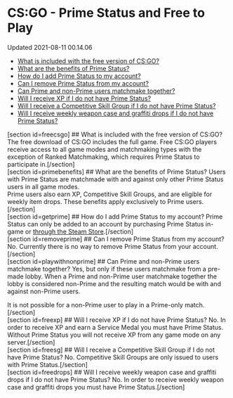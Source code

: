 # CS:GO - Prime Status and Free to Play
Updated 2021-08-11 00.14.06

* [What is included with the free version of CS:GO?](#freecsgo)
* [What are the benefits of Prime Status?](#primebenefits)
* [How do I add Prime Status to my account?](#getprime)
* [Can I remove Prime Status from my account?](#removeprime)
* [Can Prime and non-Prime users matchmake together?](#playwithnonprime)
* [Will I receive XP if I do not have Prime Status?](#freexp)
* [Will I receive a Competitive Skill Group if I do not have Prime Status?](#freesg)
* [Will I receive weekly weapon case and graffiti drops if I do not have Prime Status?](#freedrops)

  
[section id=freecsgo] ## What is included with the free version of CS:GO?
The free download of CS:GO includes the full game. Free CS:GO players receive access to all game modes and matchmaking types with the exception of Ranked Matchmaking, which requires Prime Status to participate in.[/section]   
[section id=primebenefits] ## What are the benefits of Prime Status?
Users with Prime Status are matchmade with and against only other Prime Status users in all game modes.  
Prime users also earn XP, Competitive Skill Groups, and are eligible for weekly item drops. These benefits apply exclusively to Prime users.[/section]   
[section id=getprime] ## How do I add Prime Status to my account?
Prime Status can only be added to an account by purchasing Prime Status in-game or [through the Steam Store](https://store.steampowered.com/app/730/CounterStrike_Global_Offensive/).[/section]   
[section id=removeprime] ## Can I remove Prime Status from my account?
No. Currently there is no way to remove Prime Status from your account.[/section]   
[section id=playwithnonprime] ## Can Prime and non-Prime users matchmake together?
Yes, but only if these users matchmake from a pre-made lobby. When a Prime and non-Prime user matchmake together the lobby is considered non-Prime and the resulting match would be with and against non-Prime users.  
  
It is not possible for a non-Prime user to play in a Prime-only match.[/section]  
[section id=freexp] ## Will I receive XP if I do not have Prime Status?
No. In order to receive XP and earn a Service Medal you must have Prime Status. Without Prime Status you will not receive XP from any game mode on any server.[/section]  
[section id=freesg] ## Will I receive a Competitive Skill Group if I do not have Prime Status?
No. Competitive Skill Groups are only issued to users with Prime Status.[/section]  
[section id=freedrops] ## Will I receive weekly weapon case and graffiti drops if I do not have Prime Status?
No. In order to receive weekly weapon case and graffiti drops you must have Prime Status.[/section]